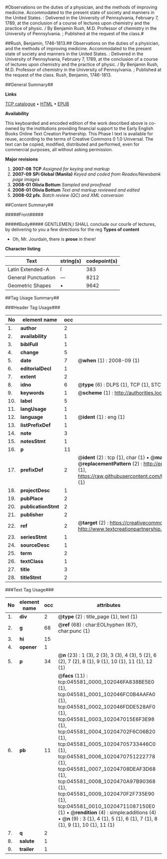 #Observations on the duties of a physician, and the methods of improving medicine. Accommodated to the present state of society and manners in the United States. : Delivered in the University of Pennsylvania, February 7, 1789, at the conclusion of a course of lectures upon chemistry and the practice of physic. / By Benjamin Rush, M.D. Professor of chemistry in the University of Pennsylvania. ; Published at the request of the class.#

##Rush, Benjamin, 1746-1813.##
Observations on the duties of a physician, and the methods of improving medicine. Accommodated to the present state of society and manners in the United States. : Delivered in the University of Pennsylvania, February 7, 1789, at the conclusion of a course of lectures upon chemistry and the practice of physic. / By Benjamin Rush, M.D. Professor of chemistry in the University of Pennsylvania. ; Published at the request of the class.
Rush, Benjamin, 1746-1813.

##General Summary##

**Links**

[TCP catalogue](http://www.ota.ox.ac.uk/tcp/)  • 
[HTML](http://tei.it.ox.ac.uk/tcp/Texts-HTML/free/N34/N34844.html)  • 
[EPUB](http://tei.it.ox.ac.uk/tcp/Texts-EPUB/free/N34/N34844.epub)

**Availability**

This keyboarded and encoded edition of the
	       work described above is co-owned by the institutions
	       providing financial support to the Early English Books
	       Online Text Creation Partnership. This Phase I text is
	       available for reuse, according to the terms of Creative
	       Commons 0 1.0 Universal. The text can be copied,
	       modified, distributed and performed, even for
	       commercial purposes, all without asking permission.

**Major revisions**

1. __2007-08__ __TCP__ *Assigned for keying and markup*
1. __2007-09__ __SPi Global (Manila)__ *Keyed and coded from Readex/Newsbank page images*
1. __2008-01__ __Olivia Bottum__ *Sampled and proofread*
1. __2008-01__ __Olivia Bottum__ *Text and markup reviewed and edited*
1. __2008-02__ __pfs.__ *Batch review (QC) and XML conversion*

##Content Summary##

#####Front#####

#####Body#####
GENTLEMEN,I SHALL conclude our courſe of lectures, by delivering to you a few directions for the reg
**Types of content**

  * Oh, Mr. Jourdain, there is **prose** in there!

**Character listing**


|Text|string(s)|codepoint(s)|
|---|---|---|
|Latin Extended-A|ſ|383|
|General Punctuation|—|8212|
|Geometric Shapes|▪|9642|

##Tag Usage Summary##

###Header Tag Usage###

|No|element name|occ|attributes|
|---|---|---|---|
|1.|__author__|2||
|2.|__availability__|1||
|3.|__biblFull__|1||
|4.|__change__|5||
|5.|__date__|7| @__when__ (1) : 2008-09 (1)|
|6.|__editorialDecl__|1||
|7.|__extent__|2||
|8.|__idno__|6| @__type__ (6) : DLPS (1), TCP (1), STC (1), NOTIS (1), IMAGE-SET (1), EVANS-CITATION (1)|
|9.|__keywords__|1| @__scheme__ (1) : http://authorities.loc.gov/ (1)|
|10.|__label__|5||
|11.|__langUsage__|1||
|12.|__language__|1| @__ident__ (1) : eng (1)|
|13.|__listPrefixDef__|1||
|14.|__note__|3||
|15.|__notesStmt__|1||
|16.|__p__|11||
|17.|__prefixDef__|2| @__ident__ (2) : tcp (1), char (1)  •  @__matchPattern__ (2) : ([0-9\-]+):([0-9IVX]+) (1), (.+) (1)  •  @__replacementPattern__ (2) : http://eebo.chadwyck.com/downloadtiff?vid=$1&page=$2 (1), https://raw.githubusercontent.com/textcreationpartnership/Texts/master/tcpchars.xml#$1 (1)|
|18.|__projectDesc__|1||
|19.|__pubPlace__|2||
|20.|__publicationStmt__|2||
|21.|__publisher__|2||
|22.|__ref__|2| @__target__ (2) : https://creativecommons.org/publicdomain/zero/1.0/ (1), http://www.textcreationpartnership.org/docs/. (1)|
|23.|__seriesStmt__|1||
|24.|__sourceDesc__|1||
|25.|__term__|2||
|26.|__textClass__|1||
|27.|__title__|3||
|28.|__titleStmt__|2||


###Text Tag Usage###

|No|element name|occ|attributes|
|---|---|---|---|
|1.|__div__|2| @__type__ (2) : title_page (1), text (1)|
|2.|__g__|68| @__ref__ (68) : char:EOLhyphen (67), char:punc (1)|
|3.|__hi__|15||
|4.|__opener__|1||
|5.|__p__|34| @__n__ (23) : 1 (3), 2 (3), 3 (3), 4 (3), 5 (2), 6 (2), 7 (2), 8 (1), 9 (1), 10 (1), 11 (1), 12 (1)|
|6.|__pb__|11| @__facs__ (11) : tcp:045581_0000_102046FA838BE5E0 (1), tcp:045581_0001_102046FC0B4AAFA0 (1), tcp:045581_0002_102046FDDE528AF0 (1), tcp:045581_0003_102047015E6F3E98 (1), tcp:045581_0004_10204702F6C06B20 (1), tcp:045581_0005_10204705733446C0 (1), tcp:045581_0006_1020470751222778 (1), tcp:045581_0007_10204708DEAF3D68 (1), tcp:045581_0008_1020470A97B90368 (1), tcp:045581_0009_1020470F2F735E90 (1), tcp:045581_0010_10204711087150E0 (1)  •  @__rendition__ (4) : simple:additions (4)  •  @__n__ (9) : 3 (1), 4 (1), 5 (1), 6 (1), 7 (1), 8 (1), 9 (1), 10 (1), 11 (1)|
|7.|__q__|2||
|8.|__salute__|1||
|9.|__trailer__|1||
